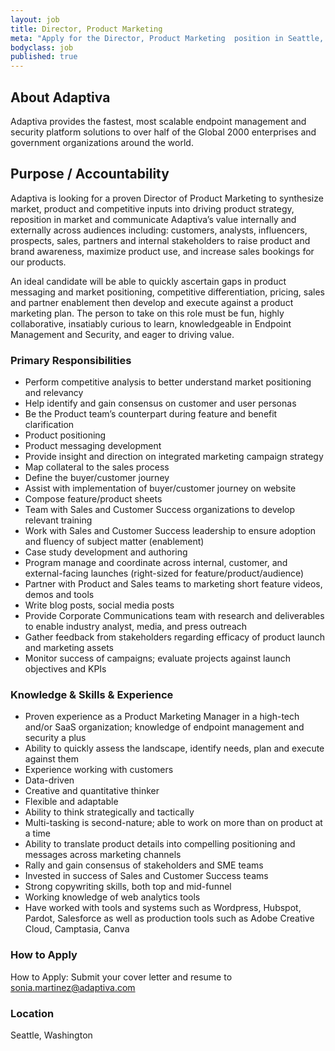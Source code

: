 ```yaml
---
layout: job
title: Director, Product Marketing 
meta: "Apply for the Director, Product Marketing  position in Seattle, WA"
bodyclass: job
published: true
---
```


## About Adaptiva
Adaptiva provides the fastest, most scalable endpoint management and security platform solutions to over half of the Global 2000 enterprises and government organizations around the world.

## Purpose / Accountability
Adaptiva is looking for a proven Director of Product Marketing to synthesize market, product and competitive inputs into driving product strategy, reposition in market and communicate Adaptiva’s value internally and externally across audiences including: customers, analysts, influencers, prospects, sales, partners and internal stakeholders to raise product and brand awareness, maximize product use, and increase sales bookings for our products. 

An ideal candidate will be able to quickly ascertain gaps in product messaging and market positioning, competitive differentiation, pricing, sales and partner enablement then develop and execute against a product marketing plan. The person to take on this role must be fun, highly collaborative, insatiably curious to learn, knowledgeable in Endpoint Management and Security, and eager to driving value.

### Primary Responsibilities
* Perform competitive analysis to better understand market positioning and relevancy
* Help identify and gain consensus on customer and user personas
* Be the Product team’s counterpart during feature and benefit clarification
* Product positioning
* Product messaging development
* Provide insight and direction on integrated marketing campaign strategy
* Map collateral to the sales process
* Define the buyer/customer journey
* Assist with implementation of buyer/customer journey on website
* Compose feature/product sheets
* Team with Sales and Customer Success organizations to develop relevant training 
* Work with Sales and Customer Success leadership to ensure adoption and fluency of subject matter (enablement)
* Case study development and authoring
* Program manage and coordinate across internal, customer, and external-facing launches (right-sized for feature/product/audience)
* Partner with Product and Sales teams to marketing short feature videos, demos and tools
* Write blog posts, social media posts
* Provide Corporate Communications team with research and deliverables to enable industry analyst, media, and press outreach
* Gather feedback from stakeholders regarding efficacy of product launch and marketing assets
* Monitor success of campaigns; evaluate projects against launch objectives and KPIs



### Knowledge & Skills & Experience
* Proven experience as a Product Marketing Manager in a high-tech and/or SaaS organization; knowledge of endpoint management and security a plus
* Ability to quickly assess the landscape, identify needs, plan and execute against them
* Experience working with customers
* Data-driven
* Creative and quantitative thinker
* Flexible and adaptable
* Ability to think strategically and tactically
* Multi-tasking is second-nature; able to work on more than on product at a time
* Ability to translate product details into compelling positioning and messages across marketing channels
* Rally and gain consensus of stakeholders and SME teams
* Invested in success of Sales and Customer Success teams 
* Strong copywriting skills, both top and mid-funnel
* Working knowledge of web analytics tools
* Have worked with tools and systems such as Wordpress, Hubspot, Pardot, Salesforce as well as production tools such as Adobe Creative Cloud, Camptasia, Canva 

### How to Apply
How to Apply:  Submit your cover letter and resume to sonia.martinez@adaptiva.com

### Location
Seattle, Washington